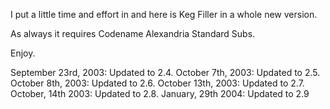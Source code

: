I put a little time and effort in and here is Keg Filler in a whole new version.

As always it requires Codename Alexandria Standard Subs.

Enjoy.

September 23rd, 2003: Updated to 2.4.
October 7th, 2003: Updated to 2.5.
October 8th, 2003: Updated to 2.6.
October 13th, 2003: Updated to 2.7.
October, 14th 2003: Updated to 2.8.
January, 29th 2004: Updated to 2.9